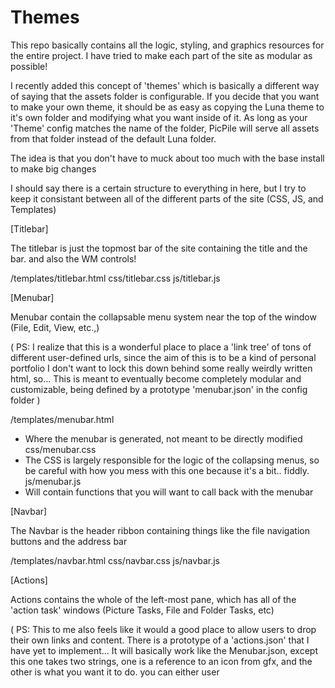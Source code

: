 # Themes

This repo basically contains all the logic, styling, and graphics resources for the entire project. I have tried to make each part of the site as modular as possible!

I recently added this concept of 'themes' which is basically a different way of saying that the assets folder is configurable. If you decide that you want to make your own theme, it should be as easy as copying the Luna theme to it's own folder and modifying what you want inside of it. As long as your 'Theme' config matches the name of the folder, PicPile will serve all assets from that folder instead of the default Luna folder.

The idea is that you don't have to muck about too much with the base install to make big changes

I should say there is a certain structure to everything in here, but I try to keep it consistant between all of the different parts of the site (CSS, JS, and Templates)

[Titlebar]

The titlebar is just the topmost bar of the site containing the title and the bar. and also the WM controls!

/templates/titlebar.html
css/titlebar.css
js/titlebar.js

[Menubar]

Menubar contain the collapsable menu system near the top of the window (File, Edit, View, etc.,)

(
    PS: 
    I realize that this is a wonderful place to place a 'link tree' of tons of different user-defined urls, since the aim of this is to be a kind of personal portfolio
    I don't want to lock this down behind some really weirdly written html, so...
    This is meant to eventually become completely modular and customizable, being defined by a prototype 'menubar.json' in the config folder
)

/templates/menubar.html
 - Where the menubar is generated, not meant to be directly modified
css/menubar.css
 - The CSS is largely responsible for the logic of the collapsing menus, so be careful with how you mess with this one because it's a bit.. fiddly.
js/menubar.js
 - Will contain functions that you will want to call back with the menubar



[Navbar]

The Navbar is the header ribbon containing things like the file navigation buttons and the address bar

/templates/navbar.html
css/navbar.css
js/navbar.js

[Actions]

Actions contains the whole of the left-most pane, which has all of the 'action task' windows (Picture Tasks, File and Folder Tasks, etc)

(
    PS: This to me also feels like it would a good place to allow users to drop their own links and content. There is a prototype of a 'actions.json' that I have yet to implement... 
    It will basically work like the Menubar.json, except this one takes two strings, one is a reference to an icon from gfx, and the other is what you want it to do. you can either user <script> tags in this to make it call a function in
    actions.js, or you can simply put a link in to make it link to some static content
)

/templates/actions.html
css/actions.css
js/actions.js

[Content]

This contains the main image preview, along with the filmreel. A lot of this is dynamically generated, so it's not condusive to direct modification, but it's there if you want to mess with it

/templates/content.html
css/content.css
js/content.js

[Misc Handlers]

These are all little files that handle the rest of the edge cases that are too small to justify turning into their own section

css/style.css
 - Styles the site before everything else, mostly just to setup common stuff and utility classes
css/mobile.css
 - Responsible for styling the mobile version of the site
templates/index.html
 - This is the main container for the entire site, but it's mostly just a skeleton that breaks out all of the other sections with jinja
templates/header.html
 - This contains the html <head> stuff, including calling all of the stylesheets. If you want to make a custom embed, you'd put it in here